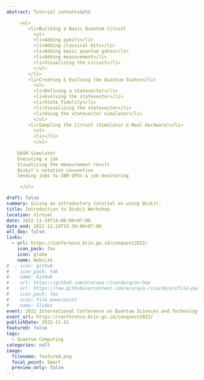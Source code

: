 ```yaml
---
abstract: Tutorial contents&#58

     <ol>
        <li>Building a Basic Quantum Circuit
          <ul>
          <li>Adding qubits</li>
          <li>Adding classical bits</li>
          <li>Adding basic quantum gates</li>
          <li>Adding measurement</li>
          <li>Visualizing the circuit</li>
          </ul> 
        </li>
        <li>Creating & Evolving the Quantum States</li>
          <ul>
          <li>Defining a statevector</li>
          <li>Evolving the statevector</li>
          <li>State fidelity</li>
          <li>Visualizing the statevector</li>
          <li>Using the statevector simulator</li>
          </ul>
        <li>Sampling the Circuit (Simulator & Real Hardware)</li>
          <ul>
          <li></li>
          </ul>
        
    QASM Simulator
    Executing a job
    Visualizing the measurement result
    Qiskit's notation convention
    Sending jobs to IBM QPUs & job monitoring

     </ol> 

draft: false
summary: Giving an introductory tutorial on using Qiskit.
title: Introduction to Qiskit Workshop
location: Virtual
date: 2022-11-24T14:00:00+07:00
date_end: 2022-11-24T15:30:00+07:00
all_day: false
links:
  - url: https://conference.brin.go.id/conquest2022/
    icon_pack: fas
    icon: globe
    name: Website
#  - icon: github
#    icon_pack: fab
#    name: GitHub
#    url: https://github.com/eraraya-ricardo/qcnn-hep
#  - url: https://raw.githubusercontent.com/eraraya-ricardo/profile-page/master/content/event/mcqst-student-conference/MCQST%20Student%20Conference%20Presentation.pdf
#    icon_pack: fas
#    icon: file-powerpoint
#    name: Slides
event: 2022 International Conference on Quantum Sciences and Technology (ConQuest 2022)
event_url: https://conference.brin.go.id/conquest2022/
publishDate: 2022-11-31
featured: false
tags:
  - Quantum Computing
categories: null
image:
  filename: featured.png
  focal_point: Smart
  preview_only: false
---
```

